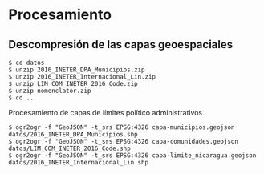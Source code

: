 # Procesamiento

## Descompresión de las capas geoespaciales
```terminal
$ cd datos
$ unzip 2016_INETER_DPA_Municipios.zip
$ unzip 2016_INETER_Internacional_Lin.zip
$ unzip LIM_COM_INETER_2016_Code.zip
$ unzip nomenclator.zip
$ cd ..
```

Procesamiento de capas de límites político administrativos
```terminal
$ ogr2ogr -f "GeoJSON" -t_srs EPSG:4326 capa-municipios.geojson datos/2016_INETER_DPA_Municipios.shp
$ ogr2ogr -f "GeoJSON" -t_srs EPSG:4326 capa-comunidades.geojson datos/LIM_COM_INETER_2016_Code.shp
$ ogr2ogr -f "GeoJSON" -t_srs EPSG:4326 capa-limite_nicaragua.geojson datos/2016_INETER_Internacional_Lin.shp
```
